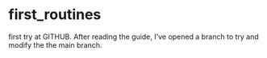 first_routines
==============

first try at GITHUB. 
After reading the guide, I've opened a branch to try and modify the the main branch.

